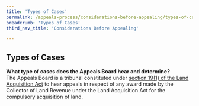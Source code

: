 ```yaml
---
title: 'Types of Cases'
permalink: /appeals-process/considerations-before-appealing/types-of-cases
breadcrumb: 'Types of Cases'
third_nav_title: 'Considerations Before Appealing'

---
```


Types of Cases
---

**What type of cases does the Appeals Board hear and determine?** <br>
The Appeals Board is a tribunal constituted under [section 19(1) of the Land Acquisition Act](https://sso.agc.gov.sg/Act/LAA1966?ProvIds=pr19-#pr19-) to hear appeals in respect of any award made by the Collector of Land Revenue under the Land Acquisition Act for the compulsory acquisition of land.
